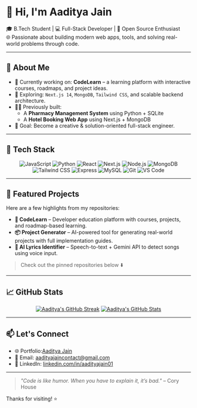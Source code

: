 # 👋 Hi, I'm Aaditya Jain

<!-- Classic header with modern tone -->

🎓 B.Tech Student | 💻 Full-Stack Developer | 🚀 Open Source Enthusiast  
🌐 Passionate about building modern web apps, tools, and solving real-world problems through code.

---

## 🚀 About Me

- 🔭 Currently working on: **CodeLearn** – a learning platform with interactive courses, roadmaps, and project ideas.
- 🌱 Exploring: `Next.js 14`, `MongoDB`, `Tailwind CSS`, and scalable backend architecture.
- 👨‍💻 Previously built:
  - A **Pharmacy Management System** using Python + SQLite
  - A **Hotel Booking Web App** using Next.js + MongoDB
- 🎯 Goal: Become a creative & solution-oriented full-stack engineer.

---

## 🧰 Tech Stack

<div align="center">

<!-- Add your most used and favorite technologies -->

![JavaScript](https://img.shields.io/badge/-JavaScript-black?style=flat-square&logo=javascript)
![Python](https://img.shields.io/badge/-Python-black?style=flat-square&logo=python)
![React](https://img.shields.io/badge/-React-black?style=flat-square&logo=react)
![Next.js](https://img.shields.io/badge/-Next.js-black?style=flat-square&logo=next.js)
![Node.js](https://img.shields.io/badge/-Node.js-black?style=flat-square&logo=node.js)
![MongoDB](https://img.shields.io/badge/-MongoDB-black?style=flat-square&logo=mongodb)
![Tailwind CSS](https://img.shields.io/badge/-TailwindCSS-black?style=flat-square&logo=tailwind-css)
![Express](https://img.shields.io/badge/-Express-black?style=flat-square&logo=express)
![MySQL](https://img.shields.io/badge/-MySQL-black?style=flat-square&logo=mysql)
![Git](https://img.shields.io/badge/-Git-black?style=flat-square&logo=git)
![VS Code](https://img.shields.io/badge/-VSCode-black?style=flat-square&logo=visual-studio-code)

</div>

---

## 📘 Featured Projects

Here are a few highlights from my repositories:

- **🔧 CodeLearn** – Developer education platform with courses, projects, and roadmap-based learning.
- **📦 Project Generator** – AI-powered tool for generating real-world projects with full implementation guides.
- **🧠 AI Lyrics Identifier** – Speech-to-text + Gemini API to detect songs using voice input.

> Check out the pinned repositories below ⬇️

---

## 📈 GitHub Stats

<div align="center">

[![Aaditya's GitHub Streak](https://streak-stats.demolab.com/?user=Aadityajain01&theme=default)](https://git.io/streak-stats)
[![Aaditya's GitHub Stats](https://github-readme-stats.vercel.app/api?username=Aadityajain01&show_icons=true&theme=default)](https://github.com/anuraghazra/github-readme-stats)

</div>

---

## 📫 Let's Connect

- 🌐 Portfolio:[Aaditya Jain](https://aaditya-portfolio-ini.vercel.app/)
- 📧 Email: [aadityajaincontact@gmail.com](mailto:jaaditya832@gmail.com)
- 💼 LinkedIn: [linkedin.com/in/aadityajain01](https://linkedin.com/in/aadityajain01](https://www.linkedin.com/in/aaditya-jain-0b619b264/))

---

> _"Code is like humor. When you have to explain it, it’s bad."_ – Cory House

Thanks for visiting! ⭐  
